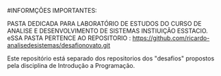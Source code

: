 #INFORMÇÕES IMPORTANTES:

PASTA DEDICADA PARA LABORATÓRIO DE ESTUDOS DO CURSO DE ANALISE E DESENVOLVIMENTO DE SISTEMAS
INSTIUIÇÃO ESSTACIO. eSSA PASTA PERTENCE AO REPOSITORIO : https://github.com/ricardo-analisedesistemas/desafionovato.git

Este repositório está separado dos repositorios dos "desafios" propostos pela
disciplina de Introdução a Programação.
